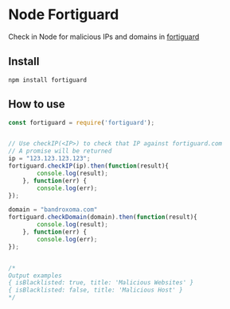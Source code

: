 # Node Fortiguard

Check in Node for malicious IPs and domains in [fortiguard](https://fortiguard.com)

## Install
`npm install fortiguard`

## How to use

```javascript
const fortiguard = require('fortiguard');


// Use checkIP(<IP>) to check that IP against fortiguard.com
// A promise will be returned
ip = "123.123.123.123";
fortiguard.checkIP(ip).then(function(result){ 
        console.log(result);
    }, function(err) {
        console.log(err);
});

domain = "bandroxoma.com"
fortiguard.checkDomain(domain).then(function(result){ 
        console.log(result);
    }, function(err) {
        console.log(err);
});


/*
Output examples
{ isBlacklisted: true, title: 'Malicious Websites' }
{ isBlacklisted: false, title: 'Malicious Host' }
*/
```

